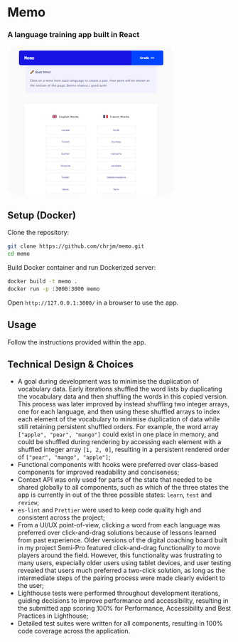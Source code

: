 # Memo

### A language training app built in React

![A screenshot of the app](docs/memo_screenshot.png)

## Setup (Docker)

Clone the repository:

```sh
git clone https://github.com/chrjm/memo.git
cd memo
```

Build Docker container and run Dockerized server:

```sh
docker build -t memo .
docker run -p :3000:3000 memo
```

Open `http://127.0.0.1:3000/` in a browser to use the app.

## Usage

Follow the instructions provided within the app.

## Technical Design & Choices

- A goal during development was to minimise the duplication of vocabulary data. Early iterations shuffled the word lists by duplicating the vocabulary data and then shuffling the words in this copied version. This process was later improved by instead shuffling two integer arrays, one for each language, and then using these shuffled arrays to index each element of the vocabulary to minimise duplication of data while still retaining persistent shuffled orders. For example, the word array `["apple", "pear", "mango"]` could exist in one place in memory, and could be shuffled during rendering by accessing each element with a shuffled integer array `[1, 2, 0]`, resulting in a persistent rendered order of `["pear", "mango", "apple"]`;
- Functional components with hooks were preferred over class-based components for improved readability and conciseness;
- Context API was only used for parts of the state that needed to be shared globally to all components, such as which of the three states the app is currently in out of the three possible states: `learn`, `test` and `review`;
- `es-lint` and `Prettier` were used to keep code quality high and consistent across the project;
- From a UI/UX point-of-view, clicking a word from each language was preferred over click-and-drag solutions because of lessons learned from past experience. Older versions of the digital coaching board built in my project Semi-Pro featured click-and-drag functionality to move players around the field. However, this functionality was frustrating to many users, especially older users using tablet devices, and user testing revealed that users much preferred a two-click solution, as long as the intermediate steps of the pairing process were made clearly evident to the user;
- Lighthouse tests were performed throughout development iterations, guiding decisions to improve performance and accessibility, resulting in the submitted app scoring 100% for Performance, Accessibility and Best Practices in Lighthouse;
- Detailed test suites were written for all components, resulting in 100% code coverage across the application.
